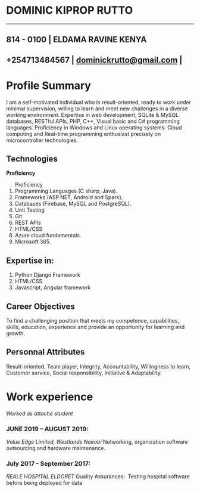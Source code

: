 # DOMINIC KIPROP RUTTO

---------------------------------------------------------

## 814 - 0100 |  ELDAMA RAVINE KENYA

## +254713484567 | dominickrutto@gmail.com |

# Profile Summary 

I am a self-motivated individual who is result-oriented, ready to work under minimal
supervision, willing to learn and meet new challenges in a diverse working
environment. Expertise in web development, SQLite & MySQL databases, RESTful
APIs, PHP, C++, Visual basic and C# programming languages. Proficiency in Windows
and Linux operating systems.
Cloud computing and Real-time programming enthusiast precisely on microcontroller
technologies.


## Technologies 

**Proficiency**
<ol> Proficiency
<li>Programming Languages (C sharp, Java).</li>
<li>Frameworks (ASP.NET, Android and Spark).</li>
<li>Databases (Firebase, MySQL and PostgreSQL).</li>
<li>Unit Testing</li>
<li>Git</li>
<li>REST APIs</li>
<li>HTML/CSS</li>
<li>Azure cloud fundamentals.</li>
<li>Microsoft 365.</li>
</ol>

## Expertise in:
<ol>
    <li>Python Django Framework</li>
    <li>HTML/CSS</li>
    <li>Javascript, Angular framework</li>
</ol>

## Career Objectives

To find a challenging position that meets my competence, capabilities, skills, education,
experience and provide an opportunity for learning and growth.

## Personnal Attributes

Result-oriented, Team player, Integrity, Accountability, Willingness to learn, Customer service,
Social responsibility, Initiative & Adaptability.

# Work experience

*Worked as attaché student*

### JUNE 2019 – AUGUST 2019: 
*Value Edge Limited, Westlands Nairobi*
Networking, organization software outsourcing and hardware maintenance.

### July 2017 - September 2017: 
*REALE HOSPITAL ELDORET*
Quality Assurances: ​ Testing hospital software before being deployed for data
